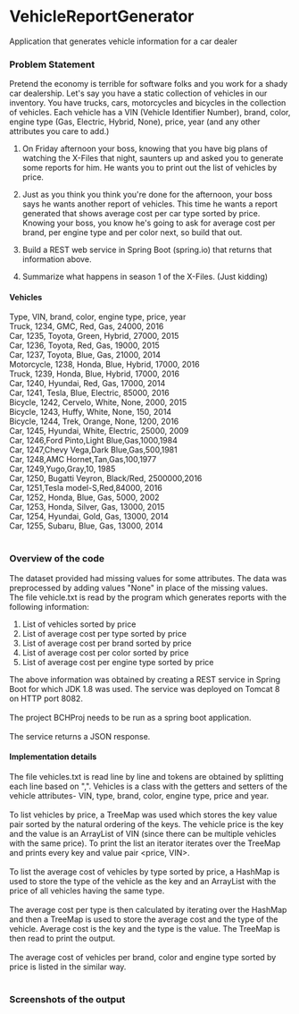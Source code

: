 # VehicleReportGenerator
Application that generates vehicle information for a car dealer

### Problem Statement
Pretend the economy is terrible for software folks and you work for a shady car dealership. Let's say you have a static collection of vehicles in our inventory. You have trucks, cars, motorcycles and bicycles in the collection of vehicles. Each vehicle has a VIN (Vehicle Identifier Number), brand, color, engine type (Gas, Electric, Hybrid, None), price, year (and any other attributes you care to add.)
 
1. On Friday afternoon your boss, knowing that you have big plans of watching the X-Files that night, saunters up and asked you to generate some reports for him. He wants you to print out the list of vehicles by price.

2. Just as you think you think you're done for the afternoon, your boss says he wants another report of vehicles. This time he wants a report generated that shows average cost per car type sorted by price. Knowing your boss, you know he's going to ask for average cost per brand, per engine type and per color next, so build that out.

3. Build a REST web service in Spring Boot (spring.io) that returns that information above.

4. Summarize what happens in season 1 of the X-Files. (Just kidding)
 
#### Vehicles
Type, VIN, brand, color, engine type, price, year<br />
Truck, 1234, GMC, Red, Gas, 24000, 2016<br />
Car, 1235, Toyota, Green, Hybrid, 27000, 2015<br />
Car, 1236, Toyota, Red, Gas, 19000, 2015<br />
Car, 1237, Toyota, Blue, Gas, 21000, 2014<br />
Motorcycle, 1238, Honda, Blue, Hybrid, 17000, 2016<br />
Truck, 1239, Honda, Blue, Hybrid, 17000, 2016<br />
Car, 1240, Hyundai, Red, Gas, 17000, 2014<br />
Car, 1241, Tesla, Blue, Electric, 85000, 2016<br />
Bicycle, 1242, Cervelo, White, None, 2000, 2015<br />
Bicycle, 1243, Huffy, White, None, 150, 2014<br />
Bicycle, 1244, Trek, Orange, None, 1200, 2016<br />
Car, 1245, Hyundai, White, Electric, 25000, 2009<br />
Car, 1246,Ford Pinto,Light Blue,Gas,1000,1984<br />
Car, 1247,Chevy Vega,Dark Blue,Gas,500,1981<br />
Car, 1248,AMC Hornet,Tan,Gas,100,1977<br />
Car, 1249,Yugo,Gray,10, 1985<br />
Car, 1250, Bugatti Veyron, Black/Red, 2500000,2016<br />
Car, 1251,Tesla model-S,Red,84000, 2016<br />
Car, 1252, Honda, Blue, Gas, 5000, 2002<br />
Car, 1253, Honda, Silver, Gas, 13000, 2015<br />
Car, 1254, Hyundai, Gold, Gas, 13000, 2014<br />
Car, 1255, Subaru, Blue, Gas, 13000, 2014<br />
<br />
### Overview of the code

The dataset provided had missing values for some attributes. The data was preprocessed by adding values "None" in place of the missing values.<br />
The file vehicle.txt is read by the program which generates reports with the following information:
1. List of vehicles sorted by price
2. List of average cost per type sorted by price
3. List of average cost per brand sorted by price
4. List of average cost per color sorted by price
5. List of average cost per engine type sorted by price<br />

The above information was obtained by creating a REST service in Spring Boot for which JDK 1.8 was used. The service was deployed on Tomcat 8 on HTTP port 8082.<br /><br />
The project BCHProj needs to be run as a spring boot application.<br /><br />
The service returns a JSON response.<br />

#### Implementation details
The file vehicles.txt is read line by line and tokens are obtained by splitting each line based on ",". Vehicles is a class with the getters and setters of the vehicle attributes- VIN, type, brand, color, engine type, price and year.<br /><br />
To list vehicles by price, a TreeMap was used which stores the key value pair sorted by the natural ordering of the keys. The vehicle price is the key and the value is an ArrayList of VIN (since there can be multiple vehicles with the same price). To print the list an iterator iterates over the TreeMap and prints every key and value pair <price, VIN>.<br /><br />
To list the average cost of vehicles by type sorted by price, a HashMap is used to store the type of the vehicle as the key and an ArrayList with the price of all vehicles having the same type.<br /><br />
The average cost per type is then calculated by iterating over the HashMap and then a TreeMap is used to store the average cost and the type of the vehicle. Average cost is the key and the type is the value. The TreeMap is then read to print the output.<br /><br />
The average cost of vehicles per brand, color and engine type sorted by price is listed in the similar way.<br /><br />

### Screenshots of the output

